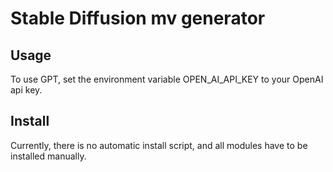 # Stable Diffusion mv generator

## Usage
To use GPT, set the environment variable OPEN_AI_API_KEY to your OpenAI api key.

## Install
Currently, there is no automatic install script, and all modules have to be installed manually.
